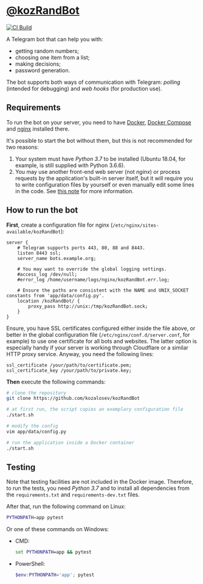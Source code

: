 [@kozRandBot](https://t.me/kozRandBot)
======================================

[![CI Build](https://github.com/kozalosev/kozRandBot/actions/workflows/ci-build.yml/badge.svg)](https://github.com/kozalosev/kozRandBot/actions/workflows/ci-build.yml)

A Telegram bot that can help you with:

- getting random numbers;
- choosing one item from a list;
- making decisions;
- password generation.

The bot supports both ways of communication with Telegram: *polling* (intended for debugging) and *web hooks* (for
production use).


Requirements
------------

To run the bot on your server, you need to have [Docker](https://docs.docker.com/install/#supported-platforms),
[Docker Compose](https://docs.docker.com/compose/install/) and [nginx](https://nginx.org/en/linux_packages.html)
installed there.

It's possible to start the bot without them, but this is not recommended for two reasons:

1. Your system must have *Python 3.7* to be installed (Ubuntu 18.04, for example, is still supplied with Python 3.6.6).
2. You may use another front-end web server (not *nginx*) or process requests by the application's built-in server
itself, but it will require you to write configuration files by yourself or even manually edit some lines in the code.
See [this note](https://github.com/kozalosev/textUtilsBot#common-notes) for more information.


How to run the bot
------------------

**First**, create a configuration file for nginx (`/etc/nginx/sites-available/kozRandBot`):

```
server {
    # Telegram supports ports 443, 80, 88 and 8443.
    listen 8443 ssl;
    server_name bots.example.org;

    # You may want to override the global logging settings.
    #access_log /dev/null;
    #error_log /home/username/logs/nginx/kozRandBot.err.log;

    # Ensure the paths are consistent with the NAME and UNIX_SOCKET constants from 'app/data/config.py'.
    location /kozRandBot/ {
        proxy_pass http://unix:/tmp/kozRandBot.sock;
    }
}
```

Ensure, you have SSL certificates configured either inside the file above, or better in the global configuration file
(`/etc/nginx/conf.d/server.conf`, for example) to use one certificate for all bots and websites. The latter option is
especially handy if your server is working through Cloudflare or a similar HTTP proxy service. Anyway, you need the
following lines:

```
ssl_certificate /your/path/to/certificate.pem;
ssl_certificate_key /your/path/to/private.key;
```

**Then** execute the following commands:
  
```bash
# clone the repository
git clone https://github.com/kozalosev/kozRandBot

# at first run, the script copies an exemplary configuration file
./start.sh

# modify the config
vim app/data/config.py

# run the application inside a Docker container
./start.sh
```


Testing
-------

Note that testing facilities are not included in the Docker image. Therefore, to run the tests, you need *Python 3.7*
and to install all dependencies from the `requirements.txt` and `requirements-dev.txt` files.

After that, run the following command on Linux:

```bash
PYTHONPATH=app pytest
```

Or one of these commands on Windows:
* CMD:
    ```cmd
    set PYTHONPATH=app && pytest
    ```
* PowerShell:
    ```powershell
    $env:PYTHONPATH='app'; pytest
    ```

